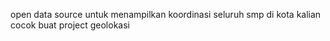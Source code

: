 open data source untuk menampilkan koordinasi seluruh smp di kota kalian
cocok buat project geolokasi
